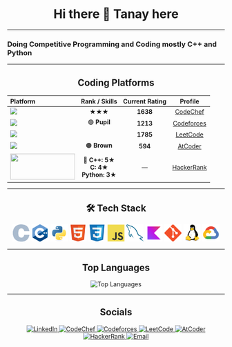 <h1 align="center"> Hi there 👋 Tanay here</h1>

------

<h3> Doing Competitive Programming and Coding mostly C++ and Python</h3>

------

<h2 align="center">Coding Platforms</h2>
<div align="center">

| Platform | Rank / Skills | Current Rating | Profile|
|:--|:--:|:--:|:--:|
| <img src="https://cdn.codechef.com/images/cc-logo.svg" height="40"> | ★★★ | **1638** | [CodeChef](https://www.codechef.com/users/tu1235) |
| <img src="https://codeforces.org/s/22481/images/codeforces-sponsored-by-ton.png" height="30"> | 🟢 **Pupil** | **1213** | [Codeforces](https://codeforces.com/profile/TANAY1235) |
| <img src="https://upload.wikimedia.org/wikipedia/commons/c/c2/LeetCode_Logo_2.png" height="35"> |  | **1785** | [LeetCode](https://leetcode.com/u/TANAY_UMRE/) |
| <img src="https://tech-blog.s-yoshiki.com/images/thumbnail/atcoder-logo.jpg" height="35"> | 🟤 **Brown** | **594** | [AtCoder](https://atcoder.jp/users/tu1235) |
| <img src="https://encrypted-tbn0.gstatic.com/images?q=tbn:ANd9GcR5qRUDkhre_ZKUhRuMW_tFIFV9w0JbkxdxOg&s" height="60" width="150"> | 💚 **C++: 5★ <br> C: 4★ <br> Python: 3★** | — | [HackerRank](https://www.hackerrank.com/tanayumre) |


</div>

-----

<h2 align="center">🛠️ Tech Stack</h2>

<div align="center">
  <img src="https://raw.githubusercontent.com/devicons/devicon/master/icons/c/c-original.svg" height="40" title="C"/>
  <img src="https://raw.githubusercontent.com/devicons/devicon/master/icons/cplusplus/cplusplus-original.svg" height="40" title="C++"/>
  <img src="https://raw.githubusercontent.com/devicons/devicon/master/icons/python/python-original.svg" height="40" title="Python"/>
  <img src="https://raw.githubusercontent.com/devicons/devicon/master/icons/html5/html5-original.svg" height="40" title="HTML"/>
  <img src="https://raw.githubusercontent.com/devicons/devicon/master/icons/css3/css3-original.svg" height="40" title="CSS"/>
  <img src="https://raw.githubusercontent.com/devicons/devicon/master/icons/javascript/javascript-original.svg" height="40" title="JavaScript"/>
  <img src="https://raw.githubusercontent.com/devicons/devicon/master/icons/mysql/mysql-original.svg" height="40" title="MySQL"/>
  <img src="https://raw.githubusercontent.com/devicons/devicon/master/icons/kotlin/kotlin-original.svg" height="40" title="Kotlin"/>
  <img src="https://raw.githubusercontent.com/devicons/devicon/master/icons/git/git-original.svg" height="40" title="Git"/>
  <img src="https://raw.githubusercontent.com/devicons/devicon/master/icons/linux/linux-original.svg" height="40" title="Linux"/>
  <img src="https://raw.githubusercontent.com/devicons/devicon/master/icons/googlecloud/googlecloud-original.svg" height="40" title="GCP"/>
</div>

-----

<h2 align="center">Top Languages</h2>
<div align="center">
  <img src="https://github-readme-stats.vercel.app/api/top-langs/?username=TanayUmre&layout=compact&theme=github_dark" alt="Top Languages"/>
</div>

-----

<h2 align="center">Socials</h2>
<div align="center">
  <a href="https://www.linkedin.com/in/tanay-umre/">
    <img src="https://img.shields.io/badge/LinkedIn-%230077B5?style=for-the-badge&logo=linkedin&logoColor=white" alt="LinkedIn"/>
  </a>
  <a href="https://www.codechef.com/users/tu1235">
    <img src="https://img.shields.io/badge/CodeChef-%23EF3A2D?style=for-the-badge&logo=codechef&logoColor=white" alt="CodeChef"/>
  </a>
  <a href="https://codeforces.com/profile/TANAY1235">
    <img src="https://img.shields.io/badge/Codeforces-%231F8ACB?style=for-the-badge&logo=codeforces&logoColor=white" alt="Codeforces"/>
  </a>
  <a href="https://leetcode.com/u/TANAY_UMRE/">
    <img src="https://img.shields.io/badge/LeetCode-%23FFA116?style=for-the-badge&logo=leetcode&logoColor=white" alt="LeetCode"/>
  </a>
  <a href="https://atcoder.jp/users/tu1235">
    <img src="https://img.shields.io/badge/AtCoder-%230077B5?style=for-the-badge&logo=atcoder&logoColor=white" alt="AtCoder"/>
  </a>
  <a href="https://www.hackerrank.com/tanayumre">
    <img src="https://img.shields.io/badge/HackerRank-%2326A65B?style=for-the-badge&logo=hackerrank&logoColor=white" alt="HackerRank"/>
  </a>
  <a href="mailto:tanayumre@gmail.com">
    <img src="https://img.shields.io/badge/Email-%23D14836?style=for-the-badge&logo=gmail&logoColor=white" alt="Email"/>
  </a>
</div>
<!--
**TanayUmre/TanayUmre** is a ✨ _special_ ✨ repository because its `README.md` (this file) appears on your GitHub profile.

Here are some ideas to get you started:

- 🔭 I’m currently working on ...
- 🌱 I’m currently learning ...
- 👯 I’m looking to collaborate on ...
- 🤔 I’m looking for help with ...
- 💬 Ask me about ...
- 📫 How to reach me: ...
- 😄 Pronouns: ...
- ⚡ Fun fact: ...
-->
